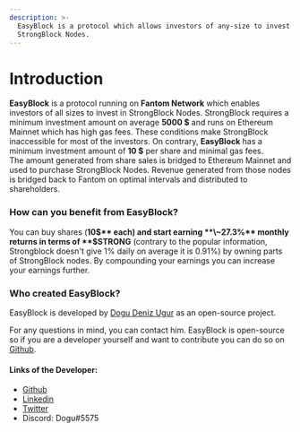 ```yaml
---
description: >-
  EasyBlock is a protocol which allows investors of any-size to invest in
  StrongBlock Nodes.
---
```


# Introduction



**EasyBlock** is a protocol running on **Fantom Network** which enables investors of all sizes to invest in StrongBlock Nodes. StrongBlock requires a minimum investment amount on average **5000 $** and runs on Ethereum Mainnet which has high gas fees. These conditions make StrongBlock inaccessible for most of the investors. On contrary, **EasyBlock** has a minimum investment amount of **10 $** per share and minimal gas fees.\
The amount generated from share sales is bridged to Ethereum Mainnet and used to purchase StrongBlock Nodes. Revenue generated from those nodes is bridged back to Fantom on optimal intervals and distributed to shareholders.

### How can you benefit from EasyBlock?

You can buy shares (**10$** each) and start earning **\~27.3%** monthly returns in terms of **$STRONG** (contrary to the popular information, Strongblock doesn't give 1% daily on average it is 0.91%) by owning parts of StrongBlock nodes. By compounding your earnings you can increase your earnings further.

### Who created EasyBlock?

EasyBlock is developed by [Dogu Deniz Ugur](https://twitter.com/dogudenizugur) as an open-source project.&#x20;

For any questions in mind, you can contact him. EasyBlock is open-source so if you are a developer yourself and want to contribute you can do so on [Github](https://github.com/DoguD/easyblock-contracts).

#### Links of the Developer:

* [Github](https://github.com/DoguD)
* [Linkedin](https://www.linkedin.com/in/ddu/)
* [Twitter](https://twitter.com/dogudenizugur)
* Discord: Dogu#5575

